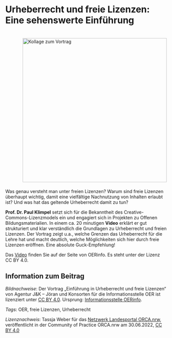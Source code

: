 # Urheberrecht und freie Lizenzen: Eine sehenswerte Einführung

<img src="https://github.com/lindahalm-hsbi/infOERmiert/assets/149467048/6b027772-0475-47c6-b226-9ecb245152d5" style="float: right; margin: 20px 0px 20px 50px" alt="Kollage zum Vortrag" title="Kollage zum Vortrag" width="450px"/> 

Was genau versteht man unter freien Lizenzen? Warum sind freie Lizenzen überhaupt wichtig, damit eine vielfältige Nachnutzung von Inhalten erlaubt ist? Und was hat das geltende Urheberrecht damit zu tun?

**Prof. Dr. Paul Klimpel** setzt sich für die Bekanntheit des Creative-Commons-Lizenzmodels ein und engagiert sich in Projekten zu Offenen Bildungsmaterialien. In einem ca. 20 minutigen **Video** erklärt er gut strukturiert und klar verständlich die Grundlagen zu Urheberrecht und freien Lizenzen. Der Vortrag zeigt u.a., welche Grenzen das Urheberrecht für die Lehre hat und macht deutlich, welche Möglichkeiten sich hier durch freie Lizenzen eröffnen. Eine absolute Guck-Empfehlung!

Das [Video](https://open-educational-resources.de/101-urheberrecht-und-freie-lizenzen/) finden Sie auf der Seite von OERinfo. Es steht unter der Lizenz CC BY 4.0.

## Information zum Beitrag

*Bildnachweise*: Der Vortrag „Einführung in Urheberrecht und freie Lizenzen“ von Agentur J&K – Jöran und Konsorten für die Informationsstelle OER ist lizenziert unter [CC BY 4.0](https://creativecommons.org/licenses/by/4.0/). Ursprung: [Informationsstelle OERinfo](https://open-educational-resources.de/101-urheberrecht-und-freie-lizenzen/).

*Tags*: OER, freie Lizenzen, Urheberrecht

*Lizenznachweis*: Tassja Weber für das <a href="http://www.orca.nrw/ueber-uns/netzwerk" target="_blank">Netzwerk Landesportal ORCA.nrw</a>, veröffentlicht in der Community of Practice ORCA.nrw am 30.06.2022, <a href="https://creativecommons.org/licenses/by/4.0/" target="_blank">CC BY 4.0</a>

